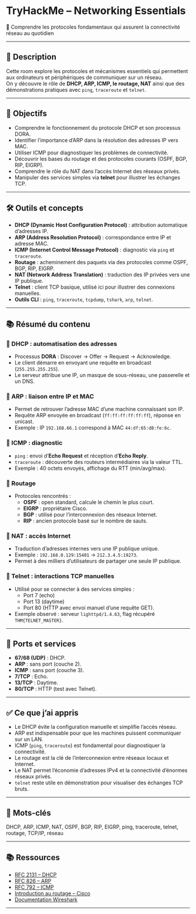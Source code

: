 # TryHackMe – Networking Essentials  
📡 Comprendre les protocoles fondamentaux qui assurent la connectivité réseau au quotidien

---

## 📄 Description
Cette room explore les protocoles et mécanismes essentiels qui permettent aux ordinateurs et périphériques de communiquer sur un réseau.  
On y découvre le rôle de **DHCP, ARP, ICMP, le routage, NAT** ainsi que des démonstrations pratiques avec `ping`, `traceroute` et `telnet`.

---

## 🎯 Objectifs
- Comprendre le fonctionnement du protocole DHCP et son processus DORA.  
- Identifier l’importance d’ARP dans la résolution des adresses IP vers MAC.  
- Utiliser ICMP pour diagnostiquer les problèmes de connectivité.  
- Découvrir les bases du routage et des protocoles courants (OSPF, BGP, RIP, EIGRP).  
- Comprendre le rôle du NAT dans l’accès Internet des réseaux privés.  
- Manipuler des services simples via **telnet** pour illustrer les échanges TCP.

---

## 🛠️ Outils et concepts
- **DHCP (Dynamic Host Configuration Protocol)** : attribution automatique d’adresses IP.  
- **ARP (Address Resolution Protocol)** : correspondance entre IP et adresse MAC.  
- **ICMP (Internet Control Message Protocol)** : diagnostic via `ping` et `traceroute`.  
- **Routage** : acheminement des paquets via des protocoles comme OSPF, BGP, RIP, EIGRP.  
- **NAT (Network Address Translation)** : traduction des IP privées vers une IP publique.  
- **Telnet** : client TCP basique, utilisé ici pour illustrer des connexions manuelles.  
- **Outils CLI** : `ping`, `traceroute`, `tcpdump`, `tshark`, `arp`, `telnet`.

---

## 📚 Résumé du contenu

### 🔹 DHCP : automatisation des adresses
- Processus **DORA** : Discover → Offer → Request → Acknowledge.  
- Le client démarre en envoyant une requête en broadcast (`255.255.255.255`).  
- Le serveur attribue une IP, un masque de sous-réseau, une passerelle et un DNS.

### 🔹 ARP : liaison entre IP et MAC
- Permet de retrouver l’adresse MAC d’une machine connaissant son IP.  
- Requête ARP envoyée en broadcast (`ff:ff:ff:ff:ff:ff`), réponse en unicast.  
- Exemple : IP `192.168.66.1` correspond à MAC `44:df:65:d8:fe:6c`.

### 🔹 ICMP : diagnostic
- `ping` : envoi d’**Echo Request** et réception d’**Echo Reply**.  
- `traceroute` : découverte des routeurs intermédiaires via la valeur TTL.  
- Exemple : 40 octets envoyés, affichage du RTT (min/avg/max).

### 🔹 Routage
- Protocoles rencontrés :  
  - **OSPF** : open standard, calcule le chemin le plus court.  
  - **EIGRP** : propriétaire Cisco.  
  - **BGP** : utilisé pour l’interconnexion des réseaux Internet.  
  - **RIP** : ancien protocole basé sur le nombre de sauts.

### 🔹 NAT : accès Internet
- Traduction d’adresses internes vers une IP publique unique.  
- Exemple : `192.168.0.129:15401` → `212.3.4.5:19273`.  
- Permet à des milliers d’utilisateurs de partager une seule IP publique.

### 🔹 Telnet : interactions TCP manuelles
- Utilisé pour se connecter à des services simples :  
  - Port 7 (echo)  
  - Port 13 (daytime)  
  - Port 80 (HTTP avec envoi manuel d’une requête GET).  
- Exemple observé : serveur `lighttpd/1.4.63`, flag récupéré `THM{TELNET_MASTER}`.

---

## 📌 Ports et services
- **67/68 (UDP)** : DHCP.  
- **ARP** : sans port (couche 2).  
- **ICMP** : sans port (couche 3).  
- **7/TCP** : Echo.  
- **13/TCP** : Daytime.  
- **80/TCP** : HTTP (test avec Telnet).

---

## ✅ Ce que j’ai appris
- Le DHCP évite la configuration manuelle et simplifie l’accès réseau.  
- ARP est indispensable pour que les machines puissent communiquer sur un LAN.  
- ICMP (`ping`, `traceroute`) est fondamental pour diagnostiquer la connectivité.  
- Le routage est la clé de l’interconnexion entre réseaux locaux et Internet.  
- Le NAT permet l’économie d’adresses IPv4 et la connectivité d’énormes réseaux privés.  
- `telnet` reste utile en démonstration pour visualiser des échanges TCP bruts.  

---

## 🔑 Mots-clés
DHCP, ARP, ICMP, NAT, OSPF, BGP, RIP, EIGRP, ping, traceroute, telnet, routage, TCP/IP, réseau

---

## 📚 Ressources
- [RFC 2131 – DHCP](https://datatracker.ietf.org/doc/html/rfc2131)  
- [RFC 826 – ARP](https://datatracker.ietf.org/doc/html/rfc826)  
- [RFC 792 – ICMP](https://datatracker.ietf.org/doc/html/rfc792)  
- [Introduction au routage – Cisco](https://www.cisco.com/c/en/us/solutions/enterprise-networks/what-is-routing.html)  
- [Documentation Wireshark](https://www.wireshark.org/docs/)  

---
